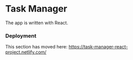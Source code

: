 # Task Manager

The app is written with React.

### Deployment

This section has moved here: https://task-manager-react-project.netlify.com/
